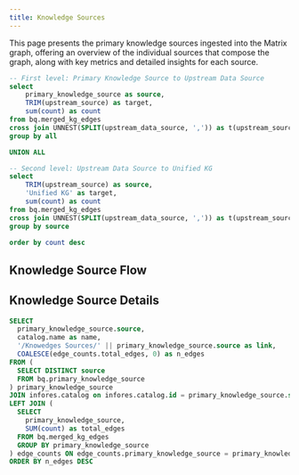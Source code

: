 ```yaml
---
title: Knowledge Sources
---
```


This page presents the primary knowledge sources ingested into the Matrix graph, offering an overview of the individual sources that compose the graph, along with key metrics and detailed insights for each source.

```sql knowledge_source_sankey
-- First level: Primary Knowledge Source to Upstream Data Source
select 
    primary_knowledge_source as source, 
    TRIM(upstream_source) as target, 
    sum(count) as count
from bq.merged_kg_edges
cross join UNNEST(SPLIT(upstream_data_source, ',')) as t(upstream_source)
group by all

UNION ALL

-- Second level: Upstream Data Source to Unified KG
select 
    TRIM(upstream_source) as source,
    'Unified KG' as target,
    sum(count) as count
from bq.merged_kg_edges
cross join UNNEST(SPLIT(upstream_data_source, ',')) as t(upstream_source)
group by source

order by count desc
```
## Knowledge Source Flow

<SankeyDiagram 
  data={knowledge_source_sankey} 
  sourceCol='source'
  targetCol='target'
  valueCol='count'
  linkLabels='full'
  linkColor='gradient'
  title='Knowledge Source to Unified KG Flow'
  subtitle='Flow showing how primary knowledge sources connect to their upstream data sources'
  chartAreaHeight={1200}
  valueFmt='0,0'
/>

## Knowledge Source Details

```sql knowledge_source_table
SELECT 
  primary_knowledge_source.source,
  catalog.name as name,
  '/Knowedges Sources/' || primary_knowledge_source.source as link,
  COALESCE(edge_counts.total_edges, 0) as n_edges
FROM (
  SELECT DISTINCT source 
  FROM bq.primary_knowledge_source
) primary_knowledge_source
JOIN infores.catalog on infores.catalog.id = primary_knowledge_source.source
LEFT JOIN (
  SELECT 
    primary_knowledge_source,
    SUM(count) as total_edges
  FROM bq.merged_kg_edges
  GROUP BY primary_knowledge_source
) edge_counts ON edge_counts.primary_knowledge_source = primary_knowledge_source.source
ORDER BY n_edges DESC
```

<DataTable data={knowledge_source_table} link=link search=true>
  <Column id="source" title="Knowledge Source ID" />
  <Column id="name" title="Name" />
  <Column id="n_edges" title="Edges" fmt="num0" />
</DataTable>
